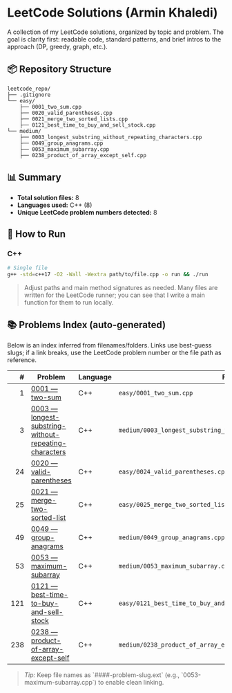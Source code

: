 # LeetCode Solutions (Armin Khaledi)

A collection of my LeetCode solutions, organized by topic and problem. The goal is clarity first: readable code, standard patterns, and brief intros to the approach (DP, greedy, graph, etc.).

## 📦 Repository Structure

```
leetcode_repo/
├── .gitignore
└── easy/
    ├── 0001_two_sum.cpp
    ├── 0020_valid_parentheses.cpp
    ├── 0021_merge_two_sorted_lists.cpp
    ├── 0121_best_time_to_buy_and_sell_stock.cpp
└── medium/
    ├── 0003_longest_substring_without_repeating_characters.cpp
    ├── 0049_group_anagrams.cpp
    ├── 0053_maximum_subarray.cpp
    ├── 0238_product_of_array_except_self.cpp
```

## 📊 Summary

- **Total solution files:** 8
- **Languages used:** C++ (8)
- **Unique LeetCode problem numbers detected:** 8

## 🚀 How to Run

### C++
```bash
# Single file
g++ -std=c++17 -O2 -Wall -Wextra path/to/file.cpp -o run && ./run
```

> Adjust paths and main method signatures as needed. Many files are written for the LeetCode runner; you can see that I write a main function for them to run locally.


## 📚 Problems Index (auto-generated)

Below is an index inferred from filenames/folders. Links use best-guess slugs; if a link breaks, use the LeetCode problem number or the file path as reference.

| # | Problem | Language | File |
|---:|---|---|---|
| 1 | [0001 — two-sum](https://leetcode.com/problems/two-sum/) | C++ | `easy/0001_two_sum.cpp` |
| 3 | [0003 — longest-substring-without-repeating-characters](https://leetcode.com/problems/longest-substring-without-repeating-characters/) | C++ | `medium/0003_longest_substring_without_repeating_characters.cpp` |
| 24 | [0020 — valid-parentheses](https://leetcode.com/problems/valid-parentheses/) | C++ | `easy/0024_valid_parentheses.cpp` |
| 25 | [0021 — merge-two-sorted-list](https://leetcode.com/problems/merge-two-sorted-lists/) | C++ | `easy/0025_merge_two_sorted_list.cpp` |
| 49 | [0049 — group-anagrams](https://leetcode.com/problems/group-anagrams/) | C++ | `medium/0049_group_anagrams.cpp` |
| 53 | [0053 — maximum-subarray](https://leetcode.com/problems/maximum-subarray/) | C++ | `medium/0053_maximum_subarray.cpp` |
| 121 | [0121 — best-time-to-buy-and-sell-stock](https://leetcode.com/problems/best-time-to-buy-and-sell-stock/) | C++ | `easy/0121_best_time_to_buy_and_sell_stock.cpp` |
| 238 | [0238 — product-of-array-except-self](https://leetcode.com/problems/product-of-array-except-self/) | C++ | `medium/0238_product_of_array_except_self.cpp` |

> _Tip:_ Keep file names as \`####-problem-slug.ext\` (e.g., \`0053-maximum-subarray.cpp\`) to enable clean linking.
